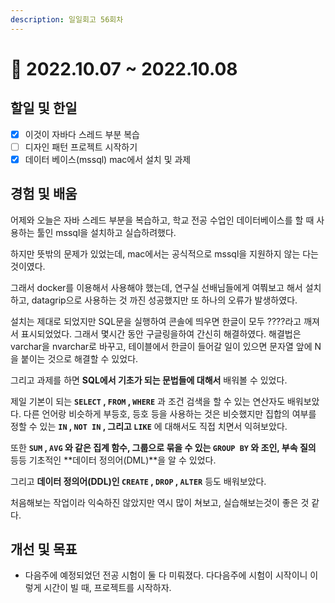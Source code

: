 ```yaml
---
description: 일일회고 56회차
---
```


# 🙂 2022.10.07 \~ 2022.10.08

## 할일 및 한일&#x20;

* [x] 이것이 자바다 스레드 부분 복습&#x20;
* [ ] 디자인 패턴 프로젝트 시작하기&#x20;
* [x] 데이터 베이스(mssql) mac에서 설치 및 과제&#x20;

## 경험 및 배움&#x20;

어제와 오늘은 자바 스레드 부분을 복습하고, 학교 전공 수업인 데이터베이스를 할 때 사용하는 툴인 mssql을 설치하고 실습하려했다.

하지만 뜻밖의 문제가 있었는데, mac에서는 공식적으로 mssql을 지원하지 않는 다는 것이였다.

그래서 docker를 이용해서 사용해야 했는데, 연구실 선배님들에게 여쭤보고 해서 설치하고, datagrip으로 사용하는 것 까진 성공했지만 또 하나의 오류가 발생하였다.

설치는 제대로 되었지만 SQL문을 실행하여 콘솔에 띄우면 한글이 모두 ????라고 깨져서 표시되었었다. 그래서 몇시간 동안 구글링을하여 간신히 해결하였다. 해결법은 varchar을 nvarchar로 바꾸고, 테이블에서 한글이 들어갈 일이 있으면 문자열 앞에 N을 붙이는 것으로 해결할 수 있었다.

그리고 과제를 하면 **SQL에서 기초가 되는 문법들에 대해서** 배워볼 수 있었다.

제일 기본이 되는 **`SELECT` , `FROM` , `WHERE`** 과 조건 검색을 할 수 있는 연산자도 배워보았다. 다른 언어랑 비슷하게 부등호, 등호 등을 사용하는 것은 비슷했지만 집합의 여부를 정할 수 있는 **`IN` , `NOT IN` , 그리고 `LIKE`** 에 대해서도 직접 치면서 익혀보았다.

또한 **`SUM` , `AVG` 와 같은 집계 함수, 그룹으로 묶을 수 있는 `GROUP BY` 와 조인, 부속 질의** 등등 기초적인 **데이터 정의어(DML)**을 알 수 있었다.

그리고 **데이터 정의어(DDL)인 `CREATE` , `DROP` , `ALTER`** 등도 배워보았다.

처음해보는 작업이라 익숙하진 않았지만 역시 많이 쳐보고, 실습해보는것이 좋은 것 같다.

## 개선 및 목표&#x20;

* 다음주에 예정되었던 전공 시험이 둘 다 미뤄졌다. 다다음주에 시험이 시작이니 이렇게 시간이 빌 때, 프로젝트를 시작하자.&#x20;
